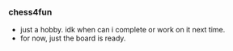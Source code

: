 ### chess4fun
- just a hobby. idk when can i complete or work on it next time.
- for now, just the board is ready. 
